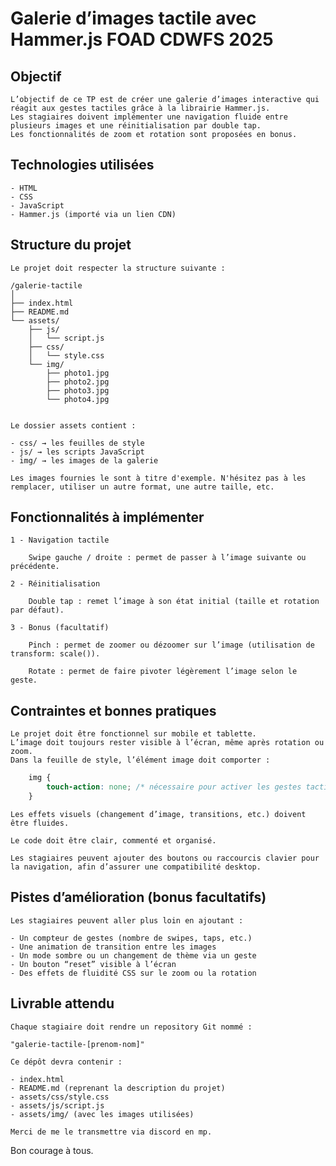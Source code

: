 # Galerie d’images tactile avec Hammer.js FOAD CDWFS 2025
## Objectif

    L’objectif de ce TP est de créer une galerie d’images interactive qui réagit aux gestes tactiles grâce à la librairie Hammer.js.
    Les stagiaires doivent implémenter une navigation fluide entre plusieurs images et une réinitialisation par double tap.
    Les fonctionnalités de zoom et rotation sont proposées en bonus.

## Technologies utilisées

    - HTML
    - CSS
    - JavaScript
    - Hammer.js (importé via un lien CDN)

## Structure du projet

    Le projet doit respecter la structure suivante :

    /galerie-tactile
    │
    ├── index.html
    ├── README.md
    └── assets/
        ├── js/
        │   └── script.js
        ├── css/
        │   └── style.css
        └── img/
            ├── photo1.jpg
            ├── photo2.jpg
            ├── photo3.jpg
            └── photo4.jpg


    Le dossier assets contient :

    - css/ → les feuilles de style
    - js/ → les scripts JavaScript
    - img/ → les images de la galerie 

    Les images fournies le sont à titre d'exemple. N'hésitez pas à les remplacer, utiliser un autre format, une autre taille, etc.

## Fonctionnalités à implémenter
    1 - Navigation tactile

        Swipe gauche / droite : permet de passer à l’image suivante ou précédente.

    2 - Réinitialisation

        Double tap : remet l’image à son état initial (taille et rotation par défaut).

    3 - Bonus (facultatif)

        Pinch : permet de zoomer ou dézoomer sur l’image (utilisation de transform: scale()).

        Rotate : permet de faire pivoter légèrement l’image selon le geste.

## Contraintes et bonnes pratiques

    Le projet doit être fonctionnel sur mobile et tablette.
    L’image doit toujours rester visible à l’écran, même après rotation ou zoom.
    Dans la feuille de style, l’élément image doit comporter :

    
```css
    img {
        touch-action: none; /* nécessaire pour activer les gestes tactiles avec Hammer.js */
    }
```
    

    Les effets visuels (changement d’image, transitions, etc.) doivent être fluides.

    Le code doit être clair, commenté et organisé.

    Les stagiaires peuvent ajouter des boutons ou raccourcis clavier pour la navigation, afin d’assurer une compatibilité desktop.

## Pistes d’amélioration (bonus facultatifs)

    Les stagiaires peuvent aller plus loin en ajoutant :

    - Un compteur de gestes (nombre de swipes, taps, etc.)
    - Une animation de transition entre les images
    - Un mode sombre ou un changement de thème via un geste
    - Un bouton “reset” visible à l’écran
    - Des effets de fluidité CSS sur le zoom ou la rotation

## Livrable attendu

    Chaque stagiaire doit rendre un repository Git nommé :

    "galerie-tactile-[prenom-nom]"

    Ce dépôt devra contenir :

    - index.html
    - README.md (reprenant la description du projet)
    - assets/css/style.css
    - assets/js/script.js
    - assets/img/ (avec les images utilisées)

    Merci de me le transmettre via discord en mp.

Bon courage à tous.
